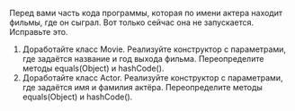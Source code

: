 Перед вами часть кода программы, которая по имени актера находит фильмы, где он сыграл. Вот только сейчас она не запускается. Исправьте это.
1. Доработайте класс Movie. Реализуйте конструктор с параметрами, где задаётся название и год выхода фильма. Переопределите методы equals(Object) и hashCode().
2. Доработайте класс Actor. Реализуйте конструктор с параметрами, где задаётся имя и фамилия актёра. Переопределите методы equals(Object) и hashCode().